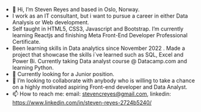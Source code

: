 - 👋 Hi, I’m Steven Reyes and based in Oslo, Norway.
-    I work as an IT consultant, but i want to pursue a career in either Data Analysis or Web development.
-    Self taught in HTML5, CSS3, Javascript and Bootstrap. I’m currently learning Reactjs and finishing Meta Front-End Developer Professional Certificate.
-    Been learning skills in Data analytics since November 2022 . Made a project that showcase the skills i`ve learned such as SQL, Excel and Power Bi. Currently taking Data analyst          course @ Datacamp.com and learning Python.
- 👀 Currently looking for a Junior position.
- 💞️ I’m looking to collaborate with anybody who is willing to take a chance on a highly motivated aspiring Front-end developer and Data Analyst.
- 📫 How to reach me: email: stevencreyes@gmail.com, linkedin: https://www.linkedin.com/in/steven-reyes-2724b5240/

<!---
rscr/rscr is a ✨ special ✨ repository because its `README.md` (this file) appears on your GitHub profile.
You can click the Preview link to take a look at your changes.
--->
